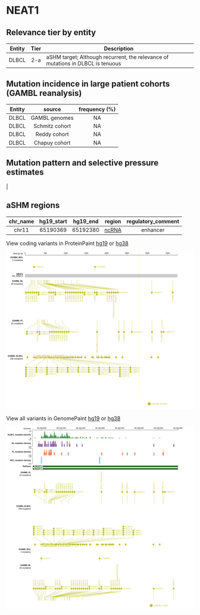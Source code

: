 # NEAT1

## Relevance tier by entity

|Entity|Tier|Description                              |
|:------:|:----:|-----------------------------------------|
|DLBCL |2-a | aSHM target; Although recurrent, the relevance of mutations in DLBCL is tenuous |

## Mutation incidence in large patient cohorts (GAMBL reanalysis)

|Entity|source        |frequency (%)|
|:------:|:--------------:|:-------------:|
|DLBCL |GAMBL genomes |NA           |
|DLBCL |Schmitz cohort|NA           |
|DLBCL |Reddy cohort  |NA           |
|DLBCL |Chapuy cohort |NA           |

## Mutation pattern and selective pressure estimates

|

## aSHM regions

|chr_name|hg19_start|hg19_end|region                                                                                      |regulatory_comment|
|:--------:|:----------:|:--------:|:--------------------------------------------------------------------------------------------:|:------------------:|
|chr11   |65190369  |65192380|[ncRNA](https://genome.ucsc.edu/s/rdmorin/GAMBL%20hg19?position=chr11%3A65190369%2D65192380)|enhancer          |


View coding variants in ProteinPaint [hg19](https://www.bcgsc.ca/downloads/morinlab/GAMBL/test/genes/NEAT1_protein.html)  or [hg38](https://www.bcgsc.ca/downloads/morinlab/GAMBL/test/genes/NEAT1_protein_hg38.html)

![image](images/proteinpaint/NEAT1_NR_028272.svg)

View all variants in GenomePaint [hg19](https://www.bcgsc.ca/downloads/morinlab/GAMBL/test/genes/NEAT1.html)  or [hg38](https://www.bcgsc.ca/downloads/morinlab/GAMBL/test/genes/NEAT1_hg38.html)

![image](images/proteinpaint/NEAT1.svg)
